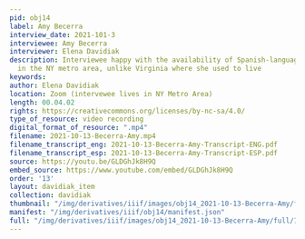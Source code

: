 ```yaml
---
pid: obj14
label: Amy Becerra
interview_date: 2021-101-3
interviewee: Amy Becerra
interviewer: Elena Davidiak
description: Interviewee happy with the availability of Spanish-language services
  in the NY metro area, unlike Virginia where she used to live
keywords:
author: Elena Davidiak
location: Zoom (intervewee lives in NY Metro Area)
length: 00.04.02
rights: https://creativecommons.org/licenses/by-nc-sa/4.0/
type_of_resource: video recording
digital_format_of_resource: ".mp4"
filename: 2021-10-13-Becerra-Amy.mp4
filename_transcript_eng: 2021-10-13-Becerra-Amy-Transcript-ENG.pdf
filename_transcript_esp: 2021-10-13-Becerra-Amy-Transcript-ESP.pdf
source: https://youtu.be/GLDGhJk8H9Q
embed_source: https://www.youtube.com/embed/GLDGhJk8H9Q
order: '13'
layout: davidiak_item
collection: davidiak
thumbnail: "/img/derivatives/iiif/images/obj14_2021-10-13-Becerra-Amy/full/250,/0/default.jpg"
manifest: "/img/derivatives/iiif/obj14/manifest.json"
full: "/img/derivatives/iiif/images/obj14_2021-10-13-Becerra-Amy/full/1140,/0/default.jpg"
---
```

